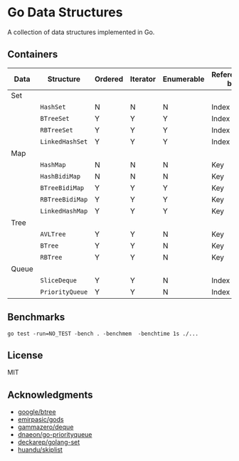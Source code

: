 # Go Data Structures

A collection of data structures implemented in Go.

## Containers

| **Data** | **Structure**   | **Ordered** | **Iterator** | **Enumerable** | **Referenced by** | **Implemented** |
| -------- | --------------- | ----------- | ------------ | -------------- | ----------------- | --------------- |
| Set      |                 |             |              |                |                   |                 |
|          | `HashSet`       | N           | N            | N              | Index             | Y               |
|          | `BTreeSet`      | Y           | Y            | Y              | Index             | N               |
|          | `RBTreeSet`     | Y           | Y            | Y              | Index             | Y               |
|          | `LinkedHashSet` | Y           | Y            | Y              | Index             | Y               |
| Map      |                 |             |              |                |                   |                 |
|          | `HashMap`       | N           | N            | N              | Key               | Y               |
|          | `HashBidiMap`   | N           | N            | N              | Key               | Y               |
|          | `BTreeBidiMap`  | Y           | Y            | Y              | Key               | N               |
|          | `RBTreeBidiMap` | Y           | Y            | Y              | Key               | Y               |
|          | `LinkedHashMap` | Y           | Y            | Y              | Key               | Y               |
| Tree     |                 |             |              |                |                   |                 |
|          | `AVLTree`       | Y           | Y            | N              | Key               | N               |
|          | `BTree`         | Y           | Y            | N              | Key               | N               |
|          | `RBTree`        | Y           | Y            | N              | Key               | Y               |
| Queue    |                 |             |              |                |                   |                 |
|          | `SliceDeque`    | Y           | Y            | N              | Index             | Y               |
|          | `PriorityQueue` | Y           | Y            | N              | Index             | Y               |

## Benchmarks

```shell
go test -run=NO_TEST -bench . -benchmem  -benchtime 1s ./...
```

## License

MIT

## Acknowledgments

- [google/btree](https://github.com/google/btree/tree/master)
- [emirpasic/gods](https://github.com/emirpasic/gods)
- [gammazero/deque](https://github.com/gammazero/deque)
- [dnaeon/go-priorityqueue](https://github.com/dnaeon/go-priorityqueue)
- [deckarep/golang-set](https://github.com/deckarep/golang-set)
- [huandu/skiplist](https://github.com/huandu/skiplist)
